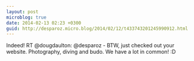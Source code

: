 ```yaml
---
layout: post
microblog: true
date: 2014-02-13 02:23 +0300
guid: http://desparoz.micro.blog/2014/02/12/t433743201245990912.html
---
```

Indeed! RT @dougdaulton: @desparoz - BTW, just checked out your website.  Photography, diving and budo.  We have a lot in common! :D
